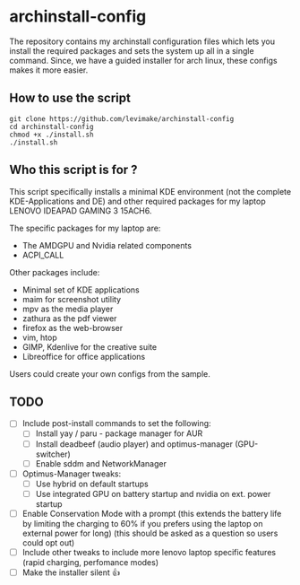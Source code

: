 # archinstall-config
The repository contains my archinstall configuration files which lets you install the required packages and sets the system up all in a single command. 
Since, we have a guided installer for arch linux, these configs makes it more easier.

## How to use the script 
```
git clone https://github.com/levimake/archinstall-config
cd archinstall-config
chmod +x ./install.sh
./install.sh
```

## Who this script is for ?
This script specifically installs a minimal KDE environment (not the complete KDE-Applications and DE)
and other required packages for my laptop LENOVO IDEAPAD GAMING 3 15ACH6.

The specific packages for my laptop are:
- The AMDGPU and Nvidia related components
- ACPI_CALL

Other packages include:
- Minimal set of KDE applications
- maim for screenshot utility
- mpv as the media player
- zathura as the pdf viewer
- firefox as the web-browser
- vim, htop
- GIMP, Kdenlive for the creative suite
- Libreoffice for office applications

Users could create your own configs from the sample.

## TODO
- [ ] Include post-install commands to set the following:
  - [ ] Install yay / paru - package manager for AUR
  - [ ] Install deadbeef (audio player) and optimus-manager (GPU-switcher)
  - [ ] Enable sddm and NetworkManager
- [ ] Optimus-Manager tweaks:
  - [ ] Use hybrid on default startups
  - [ ] Use integrated GPU on battery startup and nvidia on ext. power startup
- [ ] Enable Conservation Mode with a prompt (this extends the battery life by limiting the charging to 60% if you prefers using the laptop on external power for long) (this should be asked as a question so users could opt out)
- [ ] Include other tweaks to include more lenovo laptop specific features (rapid charging, perfomance modes)
- [ ] Make the installer silent 👍
